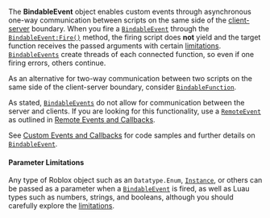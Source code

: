 The **BindableEvent** object enables custom events through asynchronous
one-way communication between scripts on the same side of the
[client-server](https://create.roblox.com/docs/projects/client-server) boundary. When you fire a
[`BindableEvent`](https://create.roblox.com/docs/reference/engine/classes/BindableEvent) through the [`BindableEvent:Fire()`](https://create.roblox.com/docs/reference/engine/classes/BindableEvent#Fire) method, the
firing script does **not** yield and the target function receives the passed
arguments with certain [limitations](https://create.roblox.com/docs/#argument-limitations).
[`BindableEvents`](https://create.roblox.com/docs/reference/engine/classes/BindableEvent) create threads of each connected
function, so even if one firing errors, others continue.

As an alternative for two-way communication between two scripts on the same
side of the client-server boundary, consider [`BindableFunction`](https://create.roblox.com/docs/reference/engine/classes/BindableFunction).

As stated, [`BindableEvents`](https://create.roblox.com/docs/reference/engine/classes/BindableEvent) do not allow for communication
between the server and clients. If you are looking for this functionality, use
a [`RemoteEvent`](https://create.roblox.com/docs/reference/engine/classes/RemoteEvent) as outlined in
[Remote Events and Callbacks](https://create.roblox.com/docs/scripting/events/remote).

See [Custom Events and Callbacks](https://create.roblox.com/docs/scripting/events/custom) for
code samples and further details on [`BindableEvent`](https://create.roblox.com/docs/reference/engine/classes/BindableEvent).
#### Parameter Limitations

Any type of Roblox object such as an `Datatype.Enum`, [`Instance`](https://create.roblox.com/docs/reference/engine/classes/Instance), or
others can be passed as a parameter when a [`BindableEvent`](https://create.roblox.com/docs/reference/engine/classes/BindableEvent) is fired, as
well as Luau types such as numbers, strings, and booleans, although you should
carefully explore the
[limitations](https://create.roblox.com/docs/scripting/events/custom#argument-limitations).